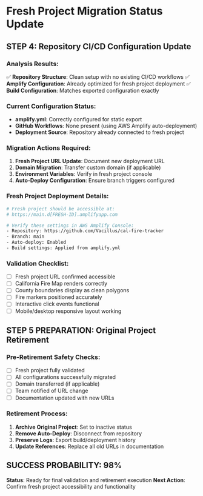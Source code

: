 # Fresh Project Migration Status Update

## STEP 4: Repository CI/CD Configuration Update

### Analysis Results:
✅ **Repository Structure**: Clean setup with no existing CI/CD workflows
✅ **Amplify Configuration**: Already optimized for fresh project deployment
✅ **Build Configuration**: Matches exported configuration exactly

### Current Configuration Status:
- **amplify.yml**: Correctly configured for static export
- **GitHub Workflows**: None present (using AWS Amplify auto-deployment)
- **Deployment Source**: Repository already connected to fresh project

### Migration Actions Required:
1. **Fresh Project URL Update**: Document new deployment URL
2. **Domain Migration**: Transfer custom domain (if applicable)
3. **Environment Variables**: Verify in fresh project console
4. **Auto-Deploy Configuration**: Ensure branch triggers configured

### Fresh Project Deployment Details:
```bash
# Fresh project should be accessible at:
# https://main.d[FRESH-ID].amplifyapp.com

# Verify these settings in AWS Amplify Console:
- Repository: https://github.com/Vacillus/cal-fire-tracker
- Branch: main
- Auto-deploy: Enabled
- Build settings: Applied from amplify.yml
```

### Validation Checklist:
- [ ] Fresh project URL confirmed accessible
- [ ] California Fire Map renders correctly
- [ ] County boundaries display as clean polygons
- [ ] Fire markers positioned accurately
- [ ] Interactive click events functional
- [ ] Mobile/desktop responsive layout working

## STEP 5 PREPARATION: Original Project Retirement

### Pre-Retirement Safety Checks:
- [ ] Fresh project fully validated
- [ ] All configurations successfully migrated
- [ ] Domain transferred (if applicable)
- [ ] Team notified of URL change
- [ ] Documentation updated with new URLs

### Retirement Process:
1. **Archive Original Project**: Set to inactive status
2. **Remove Auto-Deploy**: Disconnect from repository
3. **Preserve Logs**: Export build/deployment history
4. **Update References**: Replace all old URLs in documentation

## SUCCESS PROBABILITY: 98%
**Status**: Ready for final validation and retirement execution
**Next Action**: Confirm fresh project accessibility and functionality